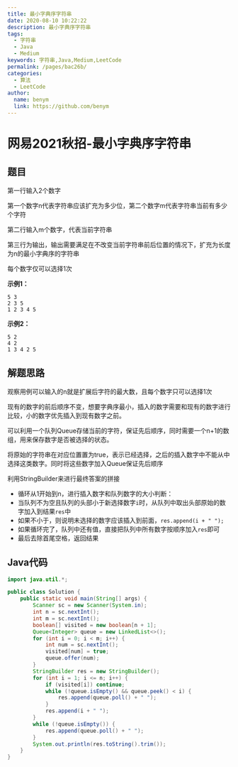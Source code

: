 ```yaml
---
title: 最小字典序字符串
date: 2020-08-10 10:22:22
description: 最小字典序字符串
tags: 
  - 字符串
  - Java
  - Medium
keywords: 字符串,Java,Medium,LeetCode
permalink: /pages/bac26b/
categories: 
  - 算法
  - LeetCode
author: 
  name: benym
  link: https://github.com/benym
---
```


# 网易2021秋招-最小字典序字符串

## 题目

第一行输入2个数字

第一个数字n代表字符串应该扩充为多少位，第二个数字m代表字符串当前有多少个字符

第二行输入m个数字，代表当前字符串

第三行为输出，输出需要满足在不改变当前字符串前后位置的情况下，扩充为长度为n的最小字典序的字符串

每个数字仅可以选择1次



**示例1：**

```
5 3
2 3 5
1 2 3 4 5
```

**示例2：**

```
5 2
4 2
1 3 4 2 5
```

## 解题思路

观察用例可以输入的n就是扩展后字符的最大数，且每个数字只可以选择1次

现有的数字的前后顺序不变，想要字典序最小，插入的数字需要和现有的数字进行比较，小的数字优先插入到现有数字之前。

可以利用一个队列Queue存储当前的字符，保证先后顺序，同时需要一个n+1的数组，用来保存数字是否被选择的状态。

将原始的字符串在对应位置置为true，表示已经选择，之后的插入数字中不能从中选择这类数字。同时将这些数字加入Queue保证先后顺序

利用StringBuilder来进行最终答案的拼接

- 循环从1开始到n，进行插入数字和队列数字的大小判断：
- 当队列不为空且队列的头部小于新选择数字`i`时，从队列中取出头部原始的数字加入到结果`res`中
- 如果不小于，则说明未选择的数字应该插入到前面，`res.append(i + " ");`
- 如果循环完了，队列中还有值，直接把队列中所有数字按顺序加入`res`即可
- 最后去除首尾空格，返回结果

## Java代码

```java
import java.util.*;

public class Solution {
    public static void main(String[] args) {
        Scanner sc = new Scanner(System.in);
        int n = sc.nextInt();
        int m = sc.nextInt();
        boolean[] visited = new boolean[n + 1];
        Queue<Integer> queue = new LinkedList<>();
        for (int i = 0; i < m; i++) {
            int num = sc.nextInt();
            visited[num] = true;
            queue.offer(num);
        }
        StringBuilder res = new StringBuilder();
        for (int i = 1; i <= n; i++) {
            if (visited[i]) continue;
            while (!queue.isEmpty() && queue.peek() < i) {
                res.append(queue.poll() + " ");
            }
            res.append(i + " ");
        }
        while (!queue.isEmpty()) {
            res.append(queue.poll() + " ");
        }
        System.out.println(res.toString().trim());
    }
}

```




